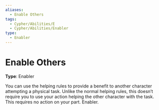 ```yaml
---
aliases:
  - Enable Others
tags:
  - Cypher/Abilities/E
  - Cypher/Abilities/Enabler
type:
  - Enabler
---
```


# Enable Others

**Type**: Enabler

You can use the helping rules to provide a benefit to another character attempting a physical task. Unlike the normal helping rules, this doesn’t require you to use your action helping the other character with the task. This requires no action on your part. Enabler.

